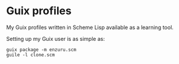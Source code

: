 # Guix profiles

My Guix profiles written in Scheme Lisp available as a learning tool.

Setting up my Guix user is as simple as:

```
guix package -m enzuru.scm
guile -l clone.scm
```
